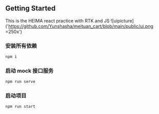 ## Getting Started

This is the HEIMA react practice with RTK and JS
![uipicture]('https://github.com/Yunshasha/meituan_cart/blob/main/public/ui.png =250x')

### 安装所有依赖

```bash
npm i
```

### 启动 mock 接口服务

```bash
npm run serve
```

### 启动项目

```bash
npm run start

```
